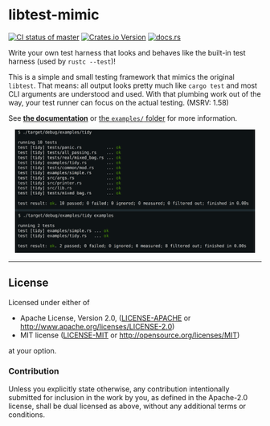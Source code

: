 # libtest-mimic

[<img alt="CI status of master" src="https://img.shields.io/github/workflow/status/LukasKalbertodt/libtest-mimic/CI/master?label=CI&logo=github&logoColor=white&style=for-the-badge" height="23">](https://github.com/LukasKalbertodt/libtest-mimic/actions?query=workflow%3ACI+branch%3Amaster)
[<img alt="Crates.io Version" src="https://img.shields.io/crates/v/libtest-mimic?logo=rust&style=for-the-badge" height="23">](https://crates.io/crates/libtest-mimic)
[<img alt="docs.rs" src="https://img.shields.io/crates/v/libtest-mimic?color=blue&label=docs&style=for-the-badge" height="23">](https://docs.rs/libtest-mimic)

Write your own test harness that looks and behaves like the built-in test harness (used by `rustc --test`)!

This is a simple and small testing framework that mimics the original `libtest`.
That means: all output looks pretty much like `cargo test` and most CLI arguments are understood and used.
With that plumbing work out of the way, your test runner can focus on the actual testing.
(MSRV: 1.58)

See [**the documentation**](https://docs.rs/libtest-mimic) or [the `examples/` folder](/examples) for more information.


<p align="center">
    <img src=".github/readme.png" width="95%"></img>
</p>


---

## License

Licensed under either of

 * Apache License, Version 2.0, ([LICENSE-APACHE](LICENSE-APACHE) or http://www.apache.org/licenses/LICENSE-2.0)
 * MIT license ([LICENSE-MIT](LICENSE-MIT) or http://opensource.org/licenses/MIT)

at your option.

### Contribution

Unless you explicitly state otherwise, any contribution intentionally submitted
for inclusion in the work by you, as defined in the Apache-2.0 license, shall
be dual licensed as above, without any additional terms or conditions.
